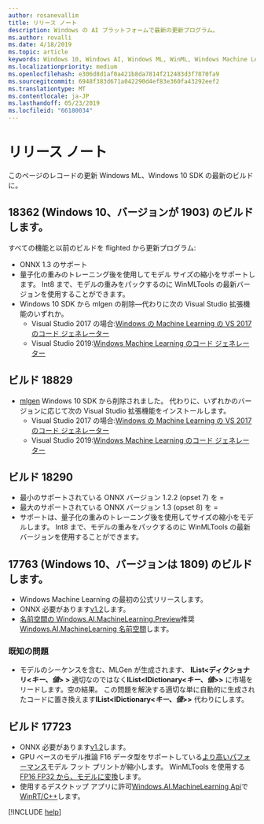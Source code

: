 ```yaml
---
author: rosanevallim
title: リリース ノート
description: Windows の AI プラットフォームで最新の更新プログラム。
ms.author: rovalli
ms.date: 4/18/2019
ms.topic: article
keywords: Windows 10, Windows AI, Windows ML, WinML, Windows Machine Learning
ms.localizationpriority: medium
ms.openlocfilehash: e306d8d1af0a421b8da7814f212483d3f7870fa9
ms.sourcegitcommit: 6948f383d671a042290d4ef83e360fa43292eef2
ms.translationtype: MT
ms.contentlocale: ja-JP
ms.lasthandoff: 05/23/2019
ms.locfileid: "66180034"
---
```

# <a name="release-notes"></a>リリース ノート

このページのレコードの更新 Windows ML、Windows 10 SDK の最新のビルドに。

## <a name="build-18362-windows-10-version-1903"></a>18362 (Windows 10、バージョンが 1903) のビルドします。

すべての機能と以前のビルドを flighted から更新プログラム:

* ONNX 1.3 のサポート
* 量子化の重みのトレーニング後を使用してモデル サイズの縮小をサポートします。 Int8 まで、モデルの重みをパックするのに WinMLTools の最新バージョンを使用することができます。
* Windows 10 SDK から mlgen の削除&mdash;代わりに次の Visual Studio 拡張機能のいずれか。
    * Visual Studio 2017 の場合:[Windows の Machine Learning の VS 2017 のコード ジェネレーター](https://marketplace.visualstudio.com/items?itemName=WinML.mlgen)
    * Visual Studio 2019:[Windows Machine Learning のコード ジェネレーター](https://marketplace.visualstudio.com/items?itemName=WinML.mlgenv2)

## <a name="build-18829"></a>ビルド 18829

* [mlgen](mlgen.md) Windows 10 SDK から削除されました。 代わりに、いずれかのバージョンに応じて次の Visual Studio 拡張機能をインストールします。
    * Visual Studio 2017 の場合:[Windows の Machine Learning の VS 2017 のコード ジェネレーター](https://marketplace.visualstudio.com/items?itemName=WinML.mlgen)
    * Visual Studio 2019:[Windows Machine Learning のコード ジェネレーター](https://marketplace.visualstudio.com/items?itemName=WinML.mlgenv2)

## <a name="build-18290"></a>ビルド 18290
- 最小のサポートされている ONNX バージョン 1.2.2 (opset 7) を =
- 最大のサポートされている ONNX バージョン 1.3 (opset 8) を =
- サポートは、量子化の重みのトレーニング後を使用してサイズの縮小をモデルします。 Int8 まで、モデルの重みをパックするのに WinMLTools の最新バージョンを使用することができます。

## <a name="build-17763-windows-10-version-1809"></a>17763 (Windows 10、バージョンは 1809) のビルドします。

* Windows Machine Learning の最初の公式リリースします。
* ONNX 必要があります[v1.2](https://github.com/onnx/onnx/tree/rel-1.2.2)します。
* [名前空間の Windows.AI.MachineLearning.Preview](https://docs.microsoft.com/uwp/api/windows.ai.machinelearning.preview)推奨[Windows.AI.MachineLearning 名前空間](https://docs.microsoft.com/uwp/api/windows.ai.machinelearning)します。

### <a name="known-issues"></a>既知の問題

* モデルのシーケンスを含む、MLGen が生成されます、 **IList&lt;ディクショナリ&lt;*キー*、*値*&gt; &gt;** 適切なのではなく**IList&lt;IDictionary&lt;*キー*、*値*&gt;&gt;** に市場をリードします。空の結果。 この問題を解決する適切な単に自動的に生成されたコードに置き換えます**IList&lt;IDictionary&lt;*キー*、*値*&gt;&gt;** 代わりにします。

## <a name="build-17723"></a>ビルド 17723

- ONNX 必要があります[v1.2](https://github.com/onnx/onnx/tree/rel-1.2.2)します。
- GPU ベースのモデル推論 F16 データ型をサポートしている[より高いパフォーマンス](performance-memory.md)モデル フット プリントが縮小します。 WinMLTools を使用する[FP16 FP32 から、モデルに変換](convert-model-winmltools.md#convert-to-floating-point-16)します。
- 使用するデスクトップ アプリに許可[Windows.AI.MachineLearning Api](https://docs.microsoft.com/uwp/api/windows.ai.machinelearning)で[WinRT/C++](https://docs.microsoft.com/windows/uwp/cpp-and-winrt-apis/)します。

[!INCLUDE [help](../includes/get-help.md)]
